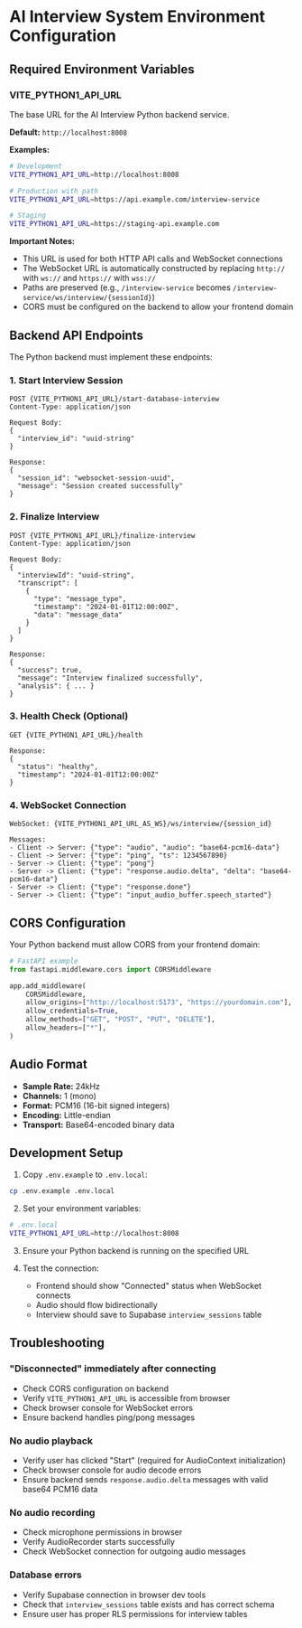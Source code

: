# AI Interview System Environment Configuration

## Required Environment Variables

### VITE_PYTHON1_API_URL
The base URL for the AI Interview Python backend service.

**Default:** `http://localhost:8008`

**Examples:**
```bash
# Development
VITE_PYTHON1_API_URL=http://localhost:8008

# Production with path
VITE_PYTHON1_API_URL=https://api.example.com/interview-service

# Staging
VITE_PYTHON1_API_URL=https://staging-api.example.com
```

**Important Notes:**
- This URL is used for both HTTP API calls and WebSocket connections
- The WebSocket URL is automatically constructed by replacing `http://` with `ws://` and `https://` with `wss://`
- Paths are preserved (e.g., `/interview-service` becomes `/interview-service/ws/interview/{sessionId}`)
- CORS must be configured on the backend to allow your frontend domain

## Backend API Endpoints

The Python backend must implement these endpoints:

### 1. Start Interview Session
```
POST {VITE_PYTHON1_API_URL}/start-database-interview
Content-Type: application/json

Request Body:
{
  "interview_id": "uuid-string"
}

Response:
{
  "session_id": "websocket-session-uuid",
  "message": "Session created successfully"
}
```

### 2. Finalize Interview
```
POST {VITE_PYTHON1_API_URL}/finalize-interview
Content-Type: application/json

Request Body:
{
  "interviewId": "uuid-string",
  "transcript": [
    {
      "type": "message_type",
      "timestamp": "2024-01-01T12:00:00Z",
      "data": "message_data"
    }
  ]
}

Response:
{
  "success": true,
  "message": "Interview finalized successfully",
  "analysis": { ... }
}
```

### 3. Health Check (Optional)
```
GET {VITE_PYTHON1_API_URL}/health

Response:
{
  "status": "healthy",
  "timestamp": "2024-01-01T12:00:00Z"
}
```

### 4. WebSocket Connection
```
WebSocket: {VITE_PYTHON1_API_URL_AS_WS}/ws/interview/{session_id}

Messages:
- Client -> Server: {"type": "audio", "audio": "base64-pcm16-data"}
- Client -> Server: {"type": "ping", "ts": 1234567890}
- Server -> Client: {"type": "pong"}
- Server -> Client: {"type": "response.audio.delta", "delta": "base64-pcm16-data"}
- Server -> Client: {"type": "response.done"}
- Server -> Client: {"type": "input_audio_buffer.speech_started"}
```

## CORS Configuration

Your Python backend must allow CORS from your frontend domain:

```python
# FastAPI example
from fastapi.middleware.cors import CORSMiddleware

app.add_middleware(
    CORSMiddleware,
    allow_origins=["http://localhost:5173", "https://yourdomain.com"],  # Your frontend URLs
    allow_credentials=True,
    allow_methods=["GET", "POST", "PUT", "DELETE"],
    allow_headers=["*"],
)
```

## Audio Format

- **Sample Rate:** 24kHz
- **Channels:** 1 (mono)
- **Format:** PCM16 (16-bit signed integers)
- **Encoding:** Little-endian
- **Transport:** Base64-encoded binary data

## Development Setup

1. Copy `.env.example` to `.env.local`:
```bash
cp .env.example .env.local
```

2. Set your environment variables:
```bash
# .env.local
VITE_PYTHON1_API_URL=http://localhost:8008
```

3. Ensure your Python backend is running on the specified URL

4. Test the connection:
   - Frontend should show "Connected" status when WebSocket connects
   - Audio should flow bidirectionally
   - Interview should save to Supabase `interview_sessions` table

## Troubleshooting

### "Disconnected" immediately after connecting
- Check CORS configuration on backend
- Verify `VITE_PYTHON1_API_URL` is accessible from browser
- Check browser console for WebSocket errors
- Ensure backend handles ping/pong messages

### No audio playback
- Verify user has clicked "Start" (required for AudioContext initialization)
- Check browser console for audio decode errors
- Ensure backend sends `response.audio.delta` messages with valid base64 PCM16 data

### No audio recording
- Check microphone permissions in browser
- Verify AudioRecorder starts successfully
- Check WebSocket connection for outgoing audio messages

### Database errors
- Verify Supabase connection in browser dev tools
- Check that `interview_sessions` table exists and has correct schema
- Ensure user has proper RLS permissions for interview tables